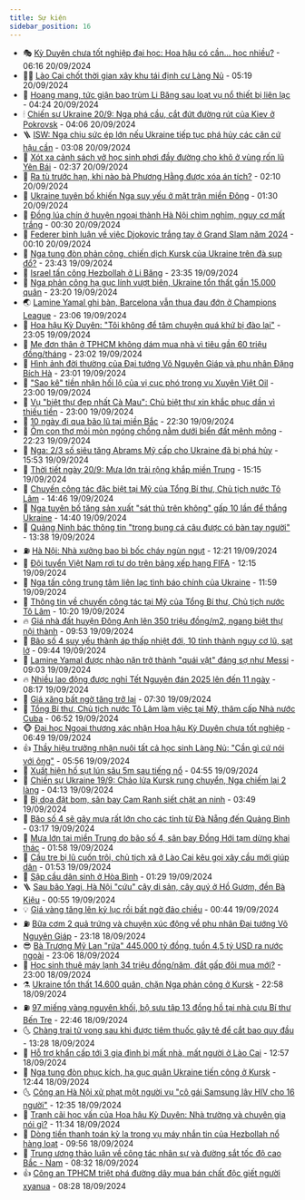 ```yaml
---
title: Sự kiện
sidebar_position: 16
---
```


<!-- dantri-su-kien:START -->
- 🎭 [Kỳ Duyên chưa tốt nghiệp đại học: Hoa hậu có cần... học nhiều?](https://dantri.com.vn/giao-duc/ky-duyen-chua-tot-nghiep-dai-hoc-hoa-hau-co-can-hoc-nhieu-20240920101825358.htm) - 06:16 20/09/2024
- 👨‍🏫 [Lào Cai chốt thời gian xây khu tái định cư Làng Nủ](https://dantri.com.vn/xa-hoi/lao-cai-chot-thoi-gian-xay-khu-tai-dinh-cu-lang-nu-20240920120934284.htm) - 05:19 20/09/2024
- 🌮 [Hoang mang, tức giận bao trùm Li Băng sau loạt vụ nổ thiết bị liên lạc](https://dantri.com.vn/the-gioi/hoang-mang-tuc-gian-bao-trum-li-bang-sau-loat-vu-no-thiet-bi-lien-lac-20240920104734290.htm) - 04:24 20/09/2024
- 🕯 [Chiến sự Ukraine 20/9: Nga phá cầu, cắt đứt đường rút của Kiev ở Pokrovsk](https://dantri.com.vn/the-gioi/chien-su-ukraine-209-nga-pha-cau-cat-dut-duong-rut-cua-kiev-o-pokrovsk-20240920105346569.htm) - 04:06 20/09/2024
- 🪜 [ISW: Nga chịu sức ép lớn nếu Ukraine tiếp tục phá hủy các căn cứ hậu cần](https://dantri.com.vn/the-gioi/isw-nga-chiu-suc-ep-lon-neu-ukraine-tiep-tuc-pha-huy-cac-can-cu-hau-can-20240919113048147.htm) - 03:08 20/09/2024
- 🐘 [Xót xa cảnh sách vở học sinh phơi đầy đường cho khô ở vùng rốn lũ Yên Bái](https://dantri.com.vn/doi-song/xot-xa-canh-sach-vo-hoc-sinh-phoi-day-duong-cho-kho-o-vung-ron-lu-yen-bai-20240919233912747.htm) - 02:37 20/09/2024
- 🤔 [Ra tù trước hạn, khi nào bà Phương Hằng được xóa án tích?](https://dantri.com.vn/phap-luat/ra-tu-truoc-han-khi-nao-ba-phuong-hang-duoc-xoa-an-tich-20240920072159200.htm) - 02:10 20/09/2024
- 🧠 [Ukraine tuyên bố khiến Nga suy yếu ở mặt trận miền Đông](https://dantri.com.vn/the-gioi/ukraine-tuyen-bo-khien-nga-suy-yeu-o-mat-tran-mien-dong-20240920082032319.htm) - 01:30 20/09/2024
- 📝 [Đồng lúa chín ở huyện ngoại thành Hà Nội chìm nghỉm, nguy cơ mất trắng](https://dantri.com.vn/xa-hoi/dong-lua-chin-o-huyen-ngoai-thanh-ha-noi-chim-nghim-nguy-co-mat-trang-20240919193250745.htm) - 00:30 20/09/2024
- 🦏 [Federer bình luận về việc Djokovic trắng tay ở Grand Slam năm 2024](https://dantri.com.vn/the-thao/federer-binh-luan-ve-viec-djokovic-trang-tay-o-grand-slam-nam-2024-20240920070450825.htm) - 00:10 20/09/2024
- 🥰 [Nga tung đòn phản công, chiến dịch Kursk của Ukraine trên đà sụp đổ?](https://dantri.com.vn/the-gioi/nga-tung-don-phan-cong-chien-dich-kursk-cua-ukraine-tren-da-sup-do-20240918190929947.htm) - 23:43 19/09/2024
- 🤗 [Israel tấn công Hezbollah ở Li Băng](https://dantri.com.vn/the-gioi/israel-tan-cong-hezbollah-o-li-bang-20240920062252293.htm) - 23:35 19/09/2024
- 🌈 [Nga phản công hạ gục lính vượt biên, Ukraine tổn thất gần 15.000 quân](https://dantri.com.vn/the-gioi/nga-phan-cong-ha-guc-linh-vuot-bien-ukraine-ton-that-gan-15000-quan-20240920061423428.htm) - 23:20 19/09/2024
- 🌏 [Lamine Yamal ghi bàn, Barcelona vẫn thua đau đớn ở Champions League](https://dantri.com.vn/the-thao/lamine-yamal-ghi-ban-barcelona-van-thua-dau-don-o-champions-league-20240920060628275.htm) - 23:06 19/09/2024
- 💄 [Hoa hậu Kỳ Duyên: &quot;Tôi không để tâm chuyện quá khứ bị đào lại&quot;](https://dantri.com.vn/giai-tri/hoa-hau-ky-duyen-toi-khong-de-tam-chuyen-qua-khu-bi-dao-lai-20240920011544607.htm) - 23:05 19/09/2024
- 👺 [Mẹ đơn thân ở TPHCM không dám mua nhà vì tiêu gần 60 triệu đồng/tháng](https://dantri.com.vn/doi-song/me-don-than-o-tphcm-khong-dam-mua-nha-vi-tieu-gan-60-trieu-dongthang-20240915221109821.htm) - 23:02 19/09/2024
- 👹 [Hình ảnh đời thường của Đại tướng Võ Nguyên Giáp và phu nhân Đặng Bích Hà](https://dantri.com.vn/doi-song/hinh-anh-doi-thuong-cua-dai-tuong-vo-nguyen-giap-va-phu-nhan-dang-bich-ha-20240919170711996.htm) - 23:01 19/09/2024
- 🌊 [&quot;Sao kê&quot; tiền nhận hối lộ của vị cục phó trong vụ Xuyên Việt Oil](https://dantri.com.vn/phap-luat/sao-ke-tien-nhan-hoi-lo-cua-vi-cuc-pho-trong-vu-xuyen-viet-oil-20240919214154250.htm) - 23:00 19/09/2024
- 🤠 [Vụ &quot;biệt thự đẹp nhất Cà Mau&quot;: Chủ biệt thự xin khắc phục dần vì thiếu tiền](https://dantri.com.vn/xa-hoi/vu-biet-thu-dep-nhat-ca-mau-chu-biet-thu-xin-khac-phuc-dan-vi-thieu-tien-20240919170122166.htm) - 23:00 19/09/2024
- 🎊 [10 ngày đi qua bão lũ tại miền Bắc](https://dantri.com.vn/xa-hoi/10-ngay-di-qua-bao-lu-tai-mien-bac-20240918082745301.htm) - 22:30 19/09/2024
- 🐘 [Ôm con thơ mỏi mòn ngóng chồng nằm dưới biển đất mênh mông](https://dantri.com.vn/tam-long-nhan-ai/om-con-tho-moi-mon-ngong-chong-nam-duoi-bien-dat-menh-mong-20240920013002586.htm) - 22:23 19/09/2024
- 💂 [Nga: 2/3 số siêu tăng Abrams Mỹ cấp cho Ukraine đã bị phá hủy](https://dantri.com.vn/the-gioi/nga-23-so-sieu-tang-abrams-my-cap-cho-ukraine-da-bi-pha-huy-20240919225015247.htm) - 15:53 19/09/2024
- 👹 [Thời tiết ngày 20/9: Mưa lớn trải rộng khắp miền Trung](https://dantri.com.vn/xa-hoi/thoi-tiet-ngay-209-mua-lon-trai-rong-khap-mien-trung-20240919220058405.htm) - 15:15 19/09/2024
- 🦒 [Chuyến công tác đặc biệt tại Mỹ của Tổng Bí thư, Chủ tịch nước Tô Lâm](https://dantri.com.vn/xa-hoi/chuyen-cong-tac-dac-biet-tai-my-cua-tong-bi-thu-chu-tich-nuoc-to-lam-20240919212533385.htm) - 14:46 19/09/2024
- 🗽 [Nga tuyên bố tăng sản xuất &quot;sát thủ trên không&quot; gấp 10 lần để thắng Ukraine](https://dantri.com.vn/the-gioi/nga-tuyen-bo-tang-san-xuat-sat-thu-tren-khong-gap-10-lan-de-thang-ukraine-20240919213337762.htm) - 14:40 19/09/2024
- 💄 [Quảng Ninh bác thông tin &quot;trong bụng cá câu được có bàn tay người&quot;](https://dantri.com.vn/xa-hoi/quang-ninh-bac-thong-tin-trong-bung-ca-cau-duoc-co-ban-tay-nguoi-20240919202524179.htm) - 13:38 19/09/2024
- ⛽️ [Hà Nội: Nhà xưởng bao bì bốc cháy ngùn ngụt](https://dantri.com.vn/xa-hoi/ha-noi-nha-xuong-bao-bi-boc-chay-ngun-ngut-20240919183843990.htm) - 12:21 19/09/2024
- 🥷 [Đội tuyển Việt Nam rơi tự do trên bảng xếp hạng FIFA](https://dantri.com.vn/the-thao/doi-tuyen-viet-nam-roi-tu-do-tren-bang-xep-hang-fifa-20240919172330048.htm) - 12:15 19/09/2024
- 🤖 [Nga tấn công trung tâm liên lạc tình báo chính của Ukraine](https://dantri.com.vn/the-gioi/nga-tan-cong-trung-tam-lien-lac-tinh-bao-chinh-cua-ukraine-20240919180433422.htm) - 11:59 19/09/2024
- 🌊 [Thông tin về chuyến công tác tại Mỹ của Tổng Bí thư, Chủ tịch nước Tô Lâm](https://dantri.com.vn/xa-hoi/thong-tin-ve-chuyen-cong-tac-tai-my-cua-tong-bi-thu-chu-tich-nuoc-to-lam-20240919161546875.htm) - 10:20 19/09/2024
- 🔥 [Giá nhà đất huyện Đông Anh lên 350 triệu đồng/m2, ngang biệt thự nội thành](https://dantri.com.vn/bat-dong-san/gia-nha-dat-huyen-dong-anh-len-350-trieu-dongm2-ngang-biet-thu-noi-thanh-20240919155710124.htm) - 09:53 19/09/2024
- 🦏 [Bão số 4 suy yếu thành áp thấp nhiệt đới, 10 tỉnh thành nguy cơ lũ, sạt lở](https://dantri.com.vn/xa-hoi/bao-so-4-suy-yeu-thanh-ap-thap-nhiet-doi-10-tinh-thanh-nguy-co-lu-sat-lo-20240919163955267.htm) - 09:44 19/09/2024
- 🐘 [Lamine Yamal được nhào nặn trở thành &quot;quái vật&quot; đáng sợ như Messi](https://dantri.com.vn/the-thao/lamine-yamal-duoc-nhao-nan-tro-thanh-quai-vat-dang-so-nhu-messi-20240919125424351.htm) - 09:03 19/09/2024
- 🔥 [Nhiều lao động được nghỉ Tết Nguyên đán 2025 lên đến 11 ngày](https://dantri.com.vn/lao-dong-viec-lam/nhieu-lao-dong-duoc-nghi-tet-nguyen-dan-2025-len-den-11-ngay-20240919141727011.htm) - 08:17 19/09/2024
- 💼 [Giá xăng bất ngờ tăng trở lại](https://dantri.com.vn/kinh-doanh/gia-xang-bat-ngo-tang-tro-lai-20240919142910206.htm) - 07:30 19/09/2024
- 🚀 [Tổng Bí thư, Chủ tịch nước Tô Lâm làm việc tại Mỹ, thăm cấp Nhà nước Cuba](https://dantri.com.vn/xa-hoi/tong-bi-thu-chu-tich-nuoc-to-lam-lam-viec-tai-my-tham-cap-nha-nuoc-cuba-20240919134732185.htm) - 06:52 19/09/2024
- 🐵 [Đại học Ngoại thương xác nhận Hoa hậu Kỳ Duyên chưa tốt nghiệp](https://dantri.com.vn/giai-tri/dai-hoc-ngoai-thuong-xac-nhan-hoa-hau-ky-duyen-chua-tot-nghiep-20240919133559118.htm) - 06:49 19/09/2024
- 👍 [Thầy hiệu trưởng nhận nuôi tất cả học sinh Làng Nủ: &quot;Cần gì cứ nói với ông&quot;](https://dantri.com.vn/giao-duc/thay-hieu-truong-nhan-nuoi-tat-ca-hoc-sinh-lang-nu-can-gi-cu-noi-voi-ong-20240919124554890.htm) - 05:56 19/09/2024
- 🚦 [Xuất hiện hố sụt lún sâu 5m sau tiếng nổ](https://dantri.com.vn/xa-hoi/xuat-hien-ho-sut-lun-sau-5m-sau-tieng-no-20240919114035791.htm) - 04:55 19/09/2024
- 🥸 [Chiến sự Ukraine 19/9: Chảo lửa Kursk rung chuyển, Nga chiếm lại 2 làng](https://dantri.com.vn/the-gioi/chien-su-ukraine-199-chao-lua-kursk-rung-chuyen-nga-chiem-lai-2-lang-20240919090542786.htm) - 04:13 19/09/2024
- 🥷 [Bị dọa đặt bom, sân bay Cam Ranh siết chặt an ninh](https://dantri.com.vn/xa-hoi/bi-doa-dat-bom-san-bay-cam-ranh-siet-chat-an-ninh-20240919101812366.htm) - 03:49 19/09/2024
- 🤡 [Bão số 4 sẽ gây mưa rất lớn cho các tỉnh từ Đà Nẵng đến Quảng Bình](https://dantri.com.vn/xa-hoi/bao-so-4-se-gay-mua-rat-lon-cho-cac-tinh-tu-da-nang-den-quang-binh-20240919100425678.htm) - 03:17 19/09/2024
- 🥳 [Mưa lớn tại miền Trung do bão số 4, sân bay Đồng Hới tạm dừng khai thác](https://dantri.com.vn/xa-hoi/mua-lon-tai-mien-trung-do-bao-so-4-san-bay-dong-hoi-tam-dung-khai-thac-20240919080057668.htm) - 01:58 19/09/2024
- 🤩 [Cầu tre bị lũ cuốn trôi, chủ tịch xã ở Lào Cai kêu gọi xây cầu mới giúp dân](https://dantri.com.vn/tam-long-nhan-ai/cau-tre-bi-lu-cuon-troi-chu-tich-xa-o-lao-cai-keu-goi-xay-cau-moi-giup-dan-20240919071938854.htm) - 01:53 19/09/2024
- 🎡 [Sập cầu dân sinh ở Hòa Bình](https://dantri.com.vn/xa-hoi/sap-cau-dan-sinh-o-hoa-binh-20240919081015223.htm) - 01:29 19/09/2024
- 🪜 [Sau bão Yagi, Hà Nội &quot;cứu&quot; cây di sản, cây quý ở Hồ Gươm, đền Bà Kiệu](https://dantri.com.vn/xa-hoi/sau-bao-yagi-ha-noi-cuu-cay-di-san-cay-quy-o-ho-guom-den-ba-kieu-20240917225132964.htm) - 00:55 19/09/2024
- 💡 [Giá vàng tăng lên kỷ lục rồi bất ngờ đảo chiều](https://dantri.com.vn/kinh-doanh/gia-vang-tang-len-ky-luc-roi-bat-ngo-dao-chieu-20240919000459727.htm) - 00:44 19/09/2024
- ⛽️ [Bữa cơm 2 quả trứng và chuyện xúc động về phu nhân Đại tướng Võ Nguyên Giáp](https://dantri.com.vn/doi-song/bua-com-2-qua-trung-va-chuyen-xuc-dong-ve-phu-nhan-dai-tuong-vo-nguyen-giap-20240918213739879.htm) - 23:18 18/09/2024
- 😎 [Bà Trương Mỹ Lan &quot;rửa&quot; 445.000 tỷ đồng, tuồn 4,5 tỷ USD ra nước ngoài](https://dantri.com.vn/phap-luat/ba-truong-my-lan-rua-445000-ty-dong-tuon-45-ty-usd-ra-nuoc-ngoai-20240918092938831.htm) - 23:06 18/09/2024
- 🗽 [Học sinh thuê máy lạnh 34 triệu đồng/năm, đắt gấp đôi mua mới?](https://dantri.com.vn/giao-duc/hoc-sinh-thue-may-lanh-34-trieu-dongnam-dat-gap-doi-mua-moi-20240918143022932.htm) - 23:00 18/09/2024
- ⚗️ [Ukraine tổn thất 14.600 quân, chặn Nga phản công ở Kursk](https://dantri.com.vn/the-gioi/ukraine-ton-that-14600-quan-chan-nga-phan-cong-o-kursk-20240919003723086.htm) - 22:58 18/09/2024
- ⛽️ [97 miếng vàng nguyên khối, bộ sưu tập 13 đồng hồ tại nhà cựu Bí thư Bến Tre](https://dantri.com.vn/phap-luat/97-mieng-vang-nguyen-khoi-bo-suu-tap-13-dong-ho-tai-nha-cuu-bi-thu-ben-tre-20240919002642936.htm) - 22:46 18/09/2024
- 🌜 [Chàng trai tử vong sau khi được tiêm thuốc gây tê để cắt bao quy đầu](https://dantri.com.vn/suc-khoe/chang-trai-tu-vong-sau-khi-duoc-tiem-thuoc-gay-te-de-cat-bao-quy-dau-20240918200352653.htm) - 13:28 18/09/2024
- 🦩 [Hỗ trợ khẩn cấp tới 3 gia đình bị mất nhà, mất người ở Lào Cai](https://dantri.com.vn/tam-long-nhan-ai/ho-tro-khan-cap-toi-3-gia-dinh-bi-mat-nha-mat-nguoi-o-lao-cai-20240918184250691.htm) - 12:57 18/09/2024
- 🦒 [Nga tung đòn phục kích, hạ gục quân Ukraine tiến công ở Kursk](https://dantri.com.vn/the-gioi/nga-tung-don-phuc-kich-ha-guc-quan-ukraine-tien-cong-o-kursk-20240918193944361.htm) - 12:44 18/09/2024
- 🌜 [Công an Hà Nội xử phạt một người vụ &quot;cô gái Samsung lây HIV cho 16 người&quot;](https://dantri.com.vn/phap-luat/cong-an-ha-noi-xu-phat-mot-nguoi-vu-co-gai-samsung-lay-hiv-cho-16-nguoi-20240918193051726.htm) - 12:35 18/09/2024
- 🐎 [Tranh cãi học vấn của Hoa hậu Kỳ Duyên: Nhà trường và chuyên gia nói gì?](https://dantri.com.vn/giai-tri/tranh-cai-hoc-van-cua-hoa-hau-ky-duyen-nha-truong-va-chuyen-gia-noi-gi-20240918161258589.htm) - 11:34 18/09/2024
- 🌋 [Dòng tiền thanh toán kỳ lạ trong vụ máy nhắn tin của Hezbollah nổ hàng loạt](https://dantri.com.vn/the-gioi/dong-tien-thanh-toan-ky-la-trong-vu-may-nhan-tin-cua-hezbollah-no-hang-loat-20240918155924954.htm) - 09:56 18/09/2024
- 🧰 [Trung ương thảo luận về công tác nhân sự và đường sắt tốc độ cao Bắc - Nam](https://dantri.com.vn/xa-hoi/trung-uong-thao-luan-ve-cong-tac-nhan-su-va-duong-sat-toc-do-cao-bac-nam-20240918152900562.htm) - 08:32 18/09/2024
- 👍 [Công an TPHCM triệt phá đường dây mua bán chất độc giết người xyanua](https://dantri.com.vn/phap-luat/cong-an-tphcm-triet-pha-duong-day-mua-ban-chat-doc-giet-nguoi-xyanua-20240918144628570.htm) - 08:28 18/09/2024<!-- dantri-su-kien:END -->
